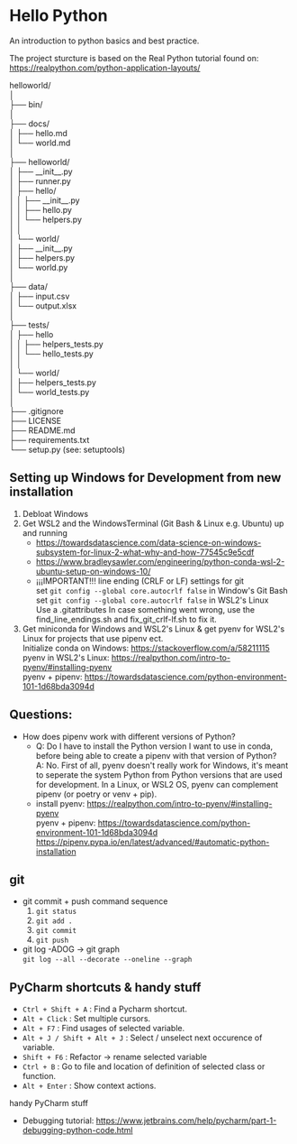 # Hello Python
An introduction to python basics and best practice.

The project sturcture is based on the Real Python tutorial found on:
https://realpython.com/python-application-layouts/

helloworld/  
│  
├── bin/  
│  
├── docs/  
│   ├── hello.md  
│   └── world.md  
│  
├── helloworld/  
│   ├── \_\_init\_\_.py  
│   ├── runner.py  
│   ├── hello/  
│   │   ├── \_\_init\_\_.py  
│   │   ├── hello.py  
│   │   └── helpers.py  
│   │  
│   └── world/  
│       ├── \_\_init\_\_.py  
│       ├── helpers.py  
│       └── world.py  
│  
├── data/  
│   ├── input.csv  
│   └── output.xlsx  
│  
├── tests/  
│   ├── hello  
│   │   ├── helpers_tests.py  
│   │   └── hello_tests.py  
│   │  
│   └── world/  
│       ├── helpers_tests.py  
│       └── world_tests.py  
│  
├── .gitignore  
├── LICENSE  
├── README.md  
├── requirements.txt  
└── setup.py    (see: setuptools)  


## Setting up Windows for Development from new installation
1. Debloat Windows
2. Get WSL2 and the WindowsTerminal (Git Bash & Linux e.g. Ubuntu) up and running
    * https://towardsdatascience.com/data-science-on-windows-subsystem-for-linux-2-what-why-and-how-77545c9e5cdf
	* https://www.bradleysawler.com/engineering/python-conda-wsl-2-ubuntu-setup-on-windows-10/
	* ¡¡¡IMPORTANT!!! line ending (CRLF or LF) settings for git  
	  set `git config --global core.autocrlf false` in Window's Git Bash  
	  set `git config --global core.autocrlf false` in WSL2's Linux  
          Use a .gitattributes
          In case something went wrong, use the find_line_endings.sh and fix_git_crlf-lf.sh to fix it.
3. Get miniconda for Windows and WSL2's Linux & get pyenv for WSL2's Linux for projects that use pipenv ect.  
  Initialize conda on Windows: https://stackoverflow.com/a/58211115  
  pyenv in WSL2's Linux: https://realpython.com/intro-to-pyenv/#installing-pyenv  
  pyenv + pipenv: https://towardsdatascience.com/python-environment-101-1d68bda3094d


## Questions:
* How does pipenv work with different versions of Python?
    * Q: Do I have to install the Python version I want to use in conda, before being able to create a pipenv with that version of Python?  
	  A: No. First of all, pyenv doesn't really work for Windows, it's meant to seperate the system Python from Python versions that are used for development.
	  In a Linux, or WSL2 OS, pyenv can complement pipenv (or poetry or venv + pip).
    * install pyenv: https://realpython.com/intro-to-pyenv/#installing-pyenv  
	  pyenv + pipenv: https://towardsdatascience.com/python-environment-101-1d68bda3094d  
	  https://pipenv.pypa.io/en/latest/advanced/#automatic-python-installation


## git
* git commit + push command sequence
  1. `git status`
  2. `git add .`
  3. `git commit`
  4. `git push`
* git log -ADOG -> git graph  
  `git log --all --decorate --oneline --graph`


## PyCharm shortcuts & handy stuff
* `Ctrl + Shift + A` : Find a Pycharm shortcut.
* `Alt + Click` : Set multiple cursors.
* `Alt + F7` : Find usages of selected variable.
* `Alt + J / Shift + Alt + J` : Select / unselect next occurence of variable.
* `Shift + F6` : Refactor -> rename selected variable
* `Ctrl + B` : Go to file and location of definition of selected class or function.
* `Alt + Enter` : Show context actions.

handy PyCharm stuff  
* Debugging tutorial: https://www.jetbrains.com/help/pycharm/part-1-debugging-python-code.html
